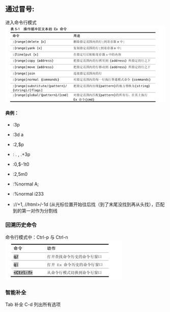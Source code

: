 ## 通过冒号:
进入命令行模式
![pasted_image.png](命令行模式_files/pasted_image.png)

#### 典例：
- :3p
- :3d a 
- :2,$p
- : . , .+3p
- :0,$-1t0 
- :2,5m0
- :%normal A;
- :%normal i233

- :/<html>/+1, /\/html>/-1d (从光标位置开始往后找（到了末尾没找到再从头找），匹配到的第一对作为分割线


### 回溯历史命令

命令行模式中：Ctrl-p 与 Ctrl-n
![pasted_image004.png](命令行模式_files/pasted_image004.png)

### 智能补全

Tab 补全
C-d 列出所有选项
